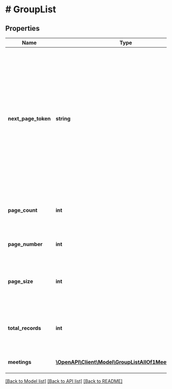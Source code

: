 # # GroupList

## Properties

Name | Type | Description | Notes
------------ | ------------- | ------------- | -------------
**next_page_token** | **string** | The next page token is used to paginate through large result sets. A next page token will be returned whenever the set of available results exceeds the current page size. The expiration period for this token is 15 minutes. | [optional]
**page_count** | **int** | The number of pages returned for the request made. | [optional]
**page_number** | **int** | The page number of the current results. | [optional] [default to 1]
**page_size** | **int** | The number of records returned with a single API call. | [optional] [default to 30]
**total_records** | **int** | The total number of all the records available across pages. | [optional]
**meetings** | [**\OpenAPI\Client\Model\GroupListAllOf1MeetingsInner[]**](GroupListAllOf1MeetingsInner.md) | List of Meeting objects. | [optional]

[[Back to Model list]](../../README.md#models) [[Back to API list]](../../README.md#endpoints) [[Back to README]](../../README.md)
